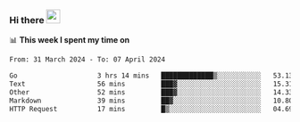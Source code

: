 ### Hi there <a href="https://www.gautamkrishnar.com/"><img src="https://media.giphy.com/media/hvRJCLFzcasrR4ia7z/giphy.gif" width="25px"></a>

📊 **This week I spent my time on**

<!--START_SECTION:waka-->

```txt
From: 31 March 2024 - To: 07 April 2024

Go                    3 hrs 14 mins   █████████████▒░░░░░░░░░░░   53.13 %
Text                  56 mins         ███▓░░░░░░░░░░░░░░░░░░░░░   15.31 %
Other                 52 mins         ███▓░░░░░░░░░░░░░░░░░░░░░   14.33 %
Markdown              39 mins         ██▓░░░░░░░░░░░░░░░░░░░░░░   10.80 %
HTTP Request          17 mins         █▒░░░░░░░░░░░░░░░░░░░░░░░   04.69 %
```

<!--END_SECTION:waka-->
